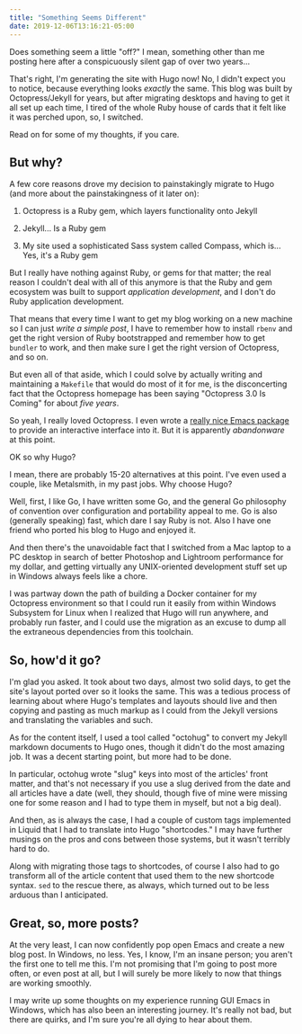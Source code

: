 ```yaml
---
title: "Something Seems Different"
date: 2019-12-06T13:16:21-05:00
---
```


Does something seem a little "off?" I mean, something other than me posting here
after a conspicuously silent gap of over two years...

That's right, I'm generating the site with Hugo now! No, I didn't expect you to
notice, because everything looks *exactly* the same. This blog was built by
Octopress/Jekyll for years, but after migrating desktops and having to get it
all set up each time, I tired of the whole Ruby house of cards that it felt like
it was perched upon, so, I switched.

Read on for some of my thoughts, if you care.

<!--more-->

## But why?

A few core reasons drove my decision to painstakingly migrate to Hugo (and more
about the painstakingness of it later on):

1. Octopress is a Ruby gem, which layers functionality onto Jekyll

2. Jekyll... Is a Ruby gem

3. My site used a sophisticated Sass system called Compass, which is... Yes,
   it's a Ruby gem
   
But I really have nothing against Ruby, or gems for that matter; the real reason
I couldn't deal with all of this anymore is that the Ruby and gem ecosystem was
built to support *application development*, and I don't do Ruby application
development.

That means that every time I want to get my blog working on a new machine so I
can just *write a simple post*, I have to remember how to install `rbenv` and
get the right version of Ruby bootstrapped and remember how to get `bundler` to
work, and then make sure I get the right version of Octopress, and so on.

But even all of that aside, which I could solve by actually writing and
maintaining a `Makefile` that would do most of it for me, is the disconcerting
fact that the Octopress homepage has been saying "Octopress 3.0 Is Coming" for
about *five years*.

So yeah, I really loved Octopress. I even wrote a [really nice Emacs
package][octopress.el] to provide an interactive interface into it. But it is
apparently *abandonware* at this point.

[octopress.el]: https://github.com/aaronbieber/octopress.el

OK so why Hugo?

I mean, there are probably 15-20 alternatives at this point. I've even used a
couple, like Metalsmith, in my past jobs. Why choose Hugo?

Well, first, I like Go, I have written some Go, and the general Go philosophy of
convention over configuration and portability appeal to me. Go is also
(generally speaking) fast, which dare I say Ruby is not. Also I have one friend
who ported his blog to Hugo and enjoyed it.

And then there's the unavoidable fact that I switched from a Mac laptop to a PC
desktop in search of better Photoshop and Lightroom performance for my dollar,
and getting virtually any UNIX-oriented development stuff set up in Windows
always feels like a chore.

I was partway down the path of building a Docker container for my Octopress
environment so that I could run it easily from within Windows Subsystem for
Linux when I realized that Hugo will run anywhere, and probably run faster, and
I could use the migration as an excuse to dump all the extraneous dependencies
from this toolchain.

## So, how'd it go?

I'm glad you asked. It took about two days, almost two solid days, to get
the site's layout ported over so it looks the same. This was a tedious process
of learning about where Hugo's templates and layouts should live and then
copying and pasting as much markup as I could from the Jekyll versions and
translating the variables and such.

As for the content itself, I used a tool called "octohug" to convert my Jekyll
markdown documents to Hugo ones, though it didn't do the most amazing job. It
was a decent starting point, but more had to be done.

In particular, octohug wrote "slug" keys into most of the articles' front
matter, and that's not necessary if you use a slug derived from the date and all
articles have a date (well, they should, though five of mine were missing one
for some reason and I had to type them in myself, but not a big deal).

And then, as is always the case, I had a couple of custom tags implemented in
Liquid that I had to translate into Hugo "shortcodes." I may have further
musings on the pros and cons between those systems, but it wasn't terribly hard
to do.

Along with migrating those tags to shortcodes, of course I also had to go
transform all of the article content that used them to the new shortcode
syntax. `sed` to the rescue there, as always, which turned out to be less
arduous than I anticipated.

## Great, so, more posts?

At the very least, I can now confidently pop open Emacs and create a new blog
post. In Windows, no less. Yes, I know, I'm an insane person; you aren't the
first one to tell me this. I'm not promising that I'm going to post more often,
or even post at all, but I will surely be more likely to now that things are
working smoothly.

I may write up some thoughts on my experience running GUI Emacs in Windows,
which has also been an interesting journey. It's really not bad, but there are
quirks, and I'm sure you're all dying to hear about them.
